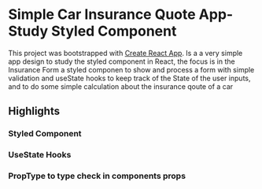 # Simple Car Insurance Quote App- Study Styled Component

This project was bootstrapped with [Create React App](https://github.com/facebook/create-react-app).
Is a a very simple app design to study the styled component in React, the focus is in the Insurance Form a styled componen to show and process a form with simple validation and useState hooks to keep track of the State of the user inputs, and to do some simple calculation about the insurance qoute of a car

## Highlights

### Styled Component

### UseState Hooks

### PropType to type check in components props
